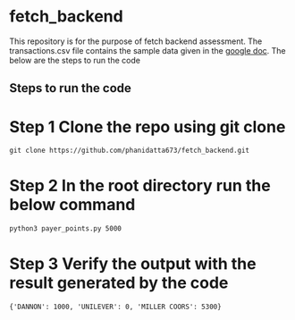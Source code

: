 # fetch_backend
This repository is for the purpose of fetch backend assessment. The transactions.csv file contains the sample data given in the [google doc](https://docs.google.com/document/d/1Yn_xAonwLOINma3MquU5ag6KoNMkrH3uA-99pJvqaWs/edit). The below are the steps to run the code

## Steps to run the code
# Step 1 Clone the repo using git clone
```
git clone https://github.com/phanidatta673/fetch_backend.git
```

# Step 2 In the root directory run the below command
```
python3 payer_points.py 5000 
```

# Step 3 Verify the output with the result generated by the code
```
{'DANNON': 1000, 'UNILEVER': 0, 'MILLER COORS': 5300}
```